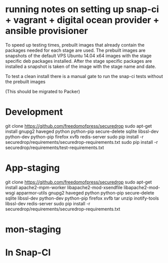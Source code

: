 # running notes on setting up snap-ci + vagrant + digital ocean provider + ansible provisioner

To speed up testing times, prebuilt images that already contain the packages needed for each stage are used.
The prebuilt images are snapshots of the default VPS Ubuntu 14.04 x64 images with the stage specific deb packages installed.
After the stage specific packages are installed a snapshot is taken of the image with the stage name and date.

To test a clean install there is a manual gate to run the snap-ci tests without the prebuilt images

(This should be migrated to Packer)

# Development

git clone https://github.com/freedomofpress/securedrop
sudo apt-get install gnupg2 haveged python python-pip secure-delete sqlite libssl-dev python-dev python-pip firefox xvfb redis-server
sudo pip install -r securedrop/requirements/securedrop-requirements.txt
sudo pip install -r securedrop/requirements/test-requirements.txt

# App-staging

git clone https://github.com/freedomofpress/securedrop
sudo apt-get install apache2-mpm-worker libapache2-mod-xsendfile libapache2-mod-wsgi apparmor-utils gnupg2 haveged python python-pip secure-delete sqlite libssl-dev python-dev python-pip firefox xvfb tar unzip inotify-tools libssl-dev redis-server
sudo pip install -r securedrop/requirements/securedrop-requirements.txt

# mon-staging


# In Snap-CI
